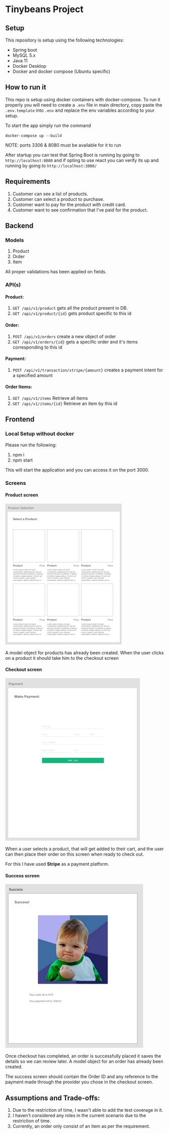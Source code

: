 # Tinybeans Project

## Setup
This repository is setup using the following technologies:
- Spring boot
- MySQL 5.x
- Java 11 
- Docker Desktop
- Docker and docker compose (Ubuntu specific)

## How to run it
This repo is setup using docker containers with docker-compose. To run it properly you will need to create a `.env` file in main directory, copy paste the `.env.template` into `.env` and replace the env variables according to your setup.

To start the app simply run the command

`docker-compose up --build`

NOTE: ports 3306 & 8080 must be available for it to run

After startup you can test that Spring Boot is running by going to `http://localhost:8080` and if opting to use react you can verify its up and running by going to `http://localhost:3000/`

## Requirements
1. Customer can see a list of products.
2. Customer can select a product to purchase.
3. Customer want to pay for the product with credit card.
4. Customer want to see confirmation that I’ve paid for the product.

## Backend
### Models
1. Product
2. Order
3. Item

All proper validations has been applied on fields.

### API(s)
#### Product:
1. `GET /api/v1/product` gets all the product present in DB.
2. `GET /api/v1/product/{id}` gets product specific to this id

#### Order:
1. `POST /api/v1/orders` create a new object of order
2. `GET /api/v1/orders/{id}` gets a specific order and it's items corresponding to this id

#### Payment:
1. `POST /api/v1/transaction/stripe/{amount}` creates a payment intent for a specified amount

#### Order Items:
1. `GET /api/v1/items` Retrieve all items
2. `GET /api/v1/items/{id}` Retrieve an item by this id

## Frontend
### Local Setup without docker
Please run the following:
1. npm i
2. npm start

This will start the application and you can access it on the port 3000.

### Screens
#### Product screen

![Products](docs/img/products.png)

A model object for products has already been created. When the user clicks on a product it should take him to the checkout screen

#### Checkout screen

![Checkout](docs/img/checkout.png)

When a user selects a product, that will get added to their cart, and the user can then place their order on this screen when ready to check out.

For this I have used **Stripe** as a payment platform.


#### Success screen

![Success](docs/img/success.png)

Once checkout has completed, an order is successfully placed it saves the details so we can review later. A model object for an order has already been created.

The success screen should contain the Order ID and any reference to the payment made through the provider you chose in the checkout screen.

## Assumptions and Trade-offs:
1. Due to the restriction of time, I wasn't able to add the test coverage in it.
2. I haven't considered any roles in the current scenario due to the restriction of time.
3. Currently, an order only consist of an item as per the requirement.

